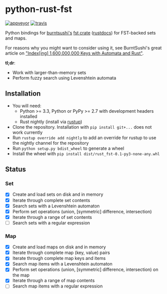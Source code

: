 # python-rust-fst

[![appveyor](https://ci.appveyor.com/api/projects/status/github/jbaiter/python-rust-fst)](https://ci.appveyor.com/project/jbaiter/python-rust-fst)
[![travis](https://travis-ci.org/jbaiter/python-rust-fst.svg)](https://travis-ci.org/jbaiter/python-rust-fst)

Python bindings for [burntsushi's][1] [fst crate][2] ([rustdocs][3])
for FST-backed sets and maps.

For reasons why you might want to consider using it, see BurntSushi's great
article on ["Index[ing] 1,600,000,000 Keys with Automata and Rust"][4].

**tl;dr**:
- Work with larger-than-memory sets
- Perform fuzzy search using Levenshtein automata

## Installation
- You will need:
    * Python >= 3.3, Python or PyPy >= 2.7 with development headers installed
    * Rust nightly (install via [rustup][5])
- Clone the repository. Installation with `pip install git+...` does not work
  currently
- Run `rustup override add nightly` to add an override for rustup to use the
  nightly channel for the repository
- Run `python setup.py bdist_wheel` to generate a wheel
- Install the wheel with `pip install dist/rust_fst-0.1-py3-none-any.whl`


## Status
### Set
- [x]  Create and load sets on disk and in memory
- [x]  Iterate through complete set contents
- [x]  Search sets with a Levenshtein automaton
- [x]  Perform set operations (union, [symmetric] difference, intersection)
- [X]  Iterate through a range of set contents
- [ ]  Search sets with a regular expression

### Map
- [X]  Create and load maps on disk and in memory
- [X]  Iterate through complete map (key, value) pairs
- [X]  Iterate through complete map keys and items
- [X]  Search map items with a Levenshtein automaton
- [X]  Perform set operations (union, [symmetric] difference, intersection)
       on the map
- [X]  Iterate through a range of map contents
- [ ]  Search map items with a regular expression

[1]: http://blog.burntsushi.net/transducers/
[2]: https://github.com/BurntSushi/fst
[3]: http://burntsushi.net/rustdoc/fst/
[4]: http://blog.burntsushi.net/transducers/
[5]: https://www.rustup.rs/
